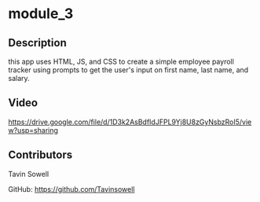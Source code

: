 # module_3


## Description
this app uses HTML, JS, and CSS to create a simple employee payroll tracker using prompts to get the user's input on first name, last name, and salary.

## Video
https://drive.google.com/file/d/1D3k2AsBdfIdJFPL9Yj8U8zGyNsbzRoI5/view?usp=sharing 



## Contributors
Tavin Sowell

GitHub: https://github.com/Tavinsowell